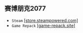 ## 赛博朋克2077
* `Steam` [[store.steampowered.com]](https://store.steampowered.com/app/1091500/_2077/)
* `Game Repack` [[game-repack.site]](https://game-repack.site/2024/03/28/cyberpunk-2077multi19v2-12dlcsextrasportable/)